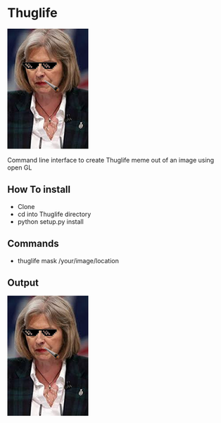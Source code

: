 # Thuglife
![alt-text](https://raw.githubusercontent.com/goodship1/thuglife/master/out.png?token=ACNNLTHS2MA2KDSCK7RB4YC7J3KQ2) 

Command line interface to create Thuglife meme out of an image using open GL


## How To install

- Clone
- cd into Thuglife directory 
- python setup.py install

## Commands

 - thuglife mask /your/image/location

## Output
![alt-text](https://raw.githubusercontent.com/goodship1/thuglife/master/out.png?token=ACNNLTHS2MA2KDSCK7RB4YC7J3KQ2) 
